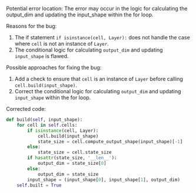 Potential error location: 
The error may occur in the logic for calculating the output_dim and updating the input_shape within the for loop.

Reasons for the bug:
1. The if statement `if isinstance(cell, Layer):` does not handle the case where `cell` is not an instance of `Layer`.
2. The conditional logic for calculating `output_dim` and updating `input_shape` is flawed.

Possible approaches for fixing the bug:
1. Add a check to ensure that `cell` is an instance of `Layer` before calling `cell.build(input_shape)`.
2. Correct the conditional logic for calculating `output_dim` and updating `input_shape` within the for loop.

Corrected code:

```python
def build(self, input_shape):
    for cell in self.cells:
        if isinstance(cell, Layer):
            cell.build(input_shape)
            state_size = cell.compute_output_shape(input_shape)[-1]
        else:
            state_size = cell.state_size
        if hasattr(state_size, '__len__'):
            output_dim = state_size[0]
        else:
            output_dim = state_size
        input_shape = (input_shape[0], input_shape[1], output_dim)
    self.built = True
```